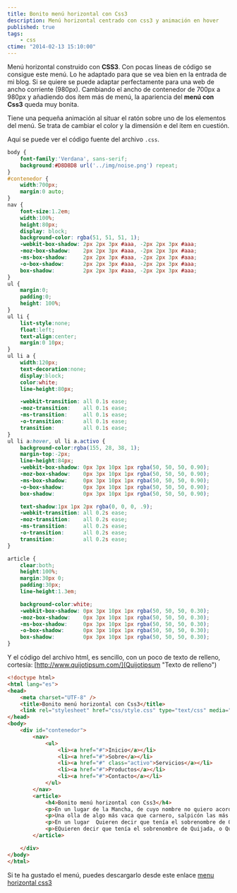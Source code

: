 ```yaml
---
title: Bonito menú horizontal con Css3
description: Menú horizontal centrado con css3 y animación en hover
published: true
tags:
	- css
ctime: "2014-02-13 15:10:00"
---
```


Menú horizontal construido con **CSS3**. Con pocas líneas de código se consigue este menú. Lo he adaptado para que se vea bien en la entrada de mi blog. Si se quiere se puede adaptar perfectamente para una web de ancho corriente (980px). Cambiando el ancho de contenedor de 700px a 980px y añadiendo dos ítem más de menú, la apariencia del **menú con Css3** queda muy bonita.

Tiene una pequeña animación al situar el ratón sobre uno de los elementos del menú. Se trata de cambiar el color y la dimensión e del ítem en cuestión.

Aquí se puede ver el código fuente del archivo <code>.css</code>.

```css
body {
	font-family:'Verdana', sans-serif;
	background:#D8D8D8 url('../img/noise.png') repeat;
}
#contenedor {
	width:700px;
	margin:0 auto;
}
nav {
	font-size:1.2em;
	width:100%;
	height:80px;
	display: block;
	background-color: rgba(51, 51, 51, 1);
	-webkit-box-shadow: 2px 2px 3px #aaa, -2px 2px 3px #aaa;
	-moz-box-shadow:    2px 2px 3px #aaa, -2px 2px 3px #aaa;
	-ms-box-shadow:     2px 2px 3px #aaa, -2px 2px 3px #aaa;
	-o-box-shadow:      2px 2px 3px #aaa, -2px 2px 3px #aaa;
	box-shadow:         2px 2px 3px #aaa, -2px 2px 3px #aaa;
}
ul {
	margin:0;
	padding:0;
	height: 100%;
}
ul li {
	list-style:none;
	float:left;
	text-align:center;
	margin:0 10px;
}
ul li a {
	width:120px;
	text-decoration:none;
	display:block;
	color:white;
	line-height:80px;

	-webkit-transition: all 0.1s ease;
	-moz-transition:    all 0.1s ease;
	-ms-transition:     all 0.1s ease;
	-o-transition:      all 0.1s ease;
	transition:         all 0.1s ease;
}
ul li a:hover, ul li a.activo {
	background-color:rgba(155, 28, 38, 1);
	margin-top:-2px;
	line-height:84px;
	-webkit-box-shadow: 0px 3px 10px 1px rgba(50, 50, 50, 0.90);
	-moz-box-shadow:    0px 3px 10px 1px rgba(50, 50, 50, 0.90);
	-ms-box-shadow:     0px 3px 10px 1px rgba(50, 50, 50, 0.90);
	-o-box-shadow:      0px 3px 10px 1px rgba(50, 50, 50, 0.90);
	box-shadow:         0px 3px 10px 1px rgba(50, 50, 50, 0.90);

	text-shadow:1px 1px 2px rgba(0, 0, 0, .9);
	-webkit-transition: all 0.2s ease;
	-moz-transition:    all 0.2s ease;
	-ms-transition:     all 0.2s ease;
	-o-transition:      all 0.2s ease;
	transition:         all 0.2s ease;
}

article {
	clear:both;
	height:100%;
	margin:30px 0;
	padding:30px;
	line-height:1.3em;

	background-color:white;
	-webkit-box-shadow: 0px 3px 10px 1px rgba(50, 50, 50, 0.30);
	-moz-box-shadow:    0px 3px 10px 1px rgba(50, 50, 50, 0.30);
	-ms-box-shadow:     0px 3px 10px 1px rgba(50, 50, 50, 0.30);
	-o-box-shadow:      0px 3px 10px 1px rgba(50, 50, 50, 0.30);
	box-shadow:         0px 3px 10px 1px rgba(50, 50, 50, 0.30);
}
```

Y el código del archivo html, es sencillo, con un poco de texto de relleno, cortesía: [http://www.quijotipsum.com/](Quijotipsum "Texto de relleno")

```html
<!doctype html>
<html lang="es">
<head>
	<meta charset="UTF-8" />
	<title>Bonito menú horizontal con Css3</title>
	<link rel="stylesheet" href="css/style.css" type="text/css" media="screen" title="no title" charset="utf-8"/>
</head>
<body>
	<div id="contenedor">
		<nav>
			<ul>
				<li><a href="#">Inicio</a></li>
				<li><a href="#">Sobre</a></li>
				<li><a href="#" class="activo">Servicios</a></li>
				<li><a href="#">Productos</a></li>
				<li><a href="#">Contacto</a></li>
			</ul>
		</nav>
		<article>
			<h4>Bonito menú horizontal con Css3</h4>
			<p>En un lugar de la Mancha, de cuyo nombre no quiero acordarme, no ha mucho tiempo que vivía un hidalgo de los de lanza en astillero, adarga antigua, rocín flaco y galgo corredor. Una olla de algo más vaca que carnero, salpicón las más noches, duelos y quebrantos los sábados, lantejas los viernes, algún renombre de Quijada, o Quesada, que en esto hay alguna diferencia en los autores que deste caso escriben; aunque, por conjeturas verosímiles, se deja entender que se llamaba Quejana. Pero esto importa poco a nuestro cuento; basta que en la narración dél no se salga un punto de la verdad.</p>
			<p>Una olla de algo más vaca que carnero, salpicón las más noches, duelos y quebrantos los sábados, lantejas los viernes, algún palomino de añadidura los domingos, consumían las tres partes de su hacienda. El resto della concluían sayo de velarte, calzas de velludo para las fiestas, con sus pantuflos de lo mesmo, y los días de entresemana se honraba con su vellorí de lo más fino. Tenía en su casa una ama que pasaba de los cuarenta, y una sobrina que no llegaba a los veinte, y un mozo de campo y plaza, a, o Quesada, que en esto hay alguna diferencia en los autores que deste caso escriben; aunque, por conjeturas verosímiles, se deja entender que se llamaba Quejana. Pero esto importa poco a nuestro cuento; basta que en la narración dél no se salga un punto de la verdad. </p>
			<p>En un lugar  Quieren decir que tenía el sobrenombre de Quijada, o Quesada, que en esto hay alguna diferencia en los autores que deste caso escriben; aunque, por conjeturas verosímiles, se deja entender que se llamaba Quejana. Pero esto importa poco a nuestro cuento; basta que en la narración dél no se salga un punto de la verdad.</p>
			<p>EQuieren decir que tenía el sobrenombre de Quijada, o Quesada, que en esto hay alguna diferencia en los autores que deste caso escriben; aunque, por conjeturas verosímiles, se deja entender que se llamaba Quejana. Pero esto importa poco a nuestro cuento; basta que en la narración dél no se salga un punto de la verdad. </p>
		</article>

	</div>
</body>
</html>
```

Si te ha gustado el menú, puedes descargarlo desde este enlace <a href="https://dl.dropboxusercontent.com/u/12043780/ivanalbizu.eu/bonito-menu-horizontal-css3.zip" target="_blank">menu horizontal css3</a>
